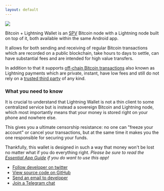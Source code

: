 ```yaml
---
layout: default
---
```


<a style="text-decoration:none;border-bottom-width:0px" href="https://play.google.com/store/apps/details?id=com.lightning.wallet"><img src="./en_generic_rgb_wo_45.png"></a>

Bitcoin + Lightning Wallet is an [SPV](https://en.bitcoin.it/wiki/Scalability#Simplified_payment_verification) Bitcoin node with a Lightning node built on top of it, both available within the same Android app. 

It allows for both sending and receiving of regular Bitcoin transactions which are recorded on a public blockchain, take hours to days to settle, can have substantial fees and are intended for high value transfers.

In addition to that it supports [off-chain Bitcoin transactions](https://en.bitcoin.it/wiki/Off-Chain_Transactions) also known as Lightning payments which are private, instant, have low fees and still do not rely on a [trusted third party](http://nakamotoinstitute.org/trusted-third-parties/) of any kind.

### [](#what-you-need-to-know)What you need to know

It is crucial to understand that Lightning Wallet is not a thin client to some centralized service but is instead a sovereign Bitcoin and Lightning node, which most importantly means that your money is stored right on your phone and nowhere else.

This gives you a ultimate censorship resistance: no one can "freeze your account" or cancel your transactions, but at the same time it makes you the one responsible for securing your funds.

Thankfully, this wallet is designed in such a way that money won't be lost no matter what if you do everything right. *Please be sure to read the [Essential App Guide](setting-up-bitcoin-wallet.html#setting-up-bitcoin-wallet) if you do want to use this app!*

- [Follow developer on twitter](https://twitter.com/akumaigorodski)
- [View source code on GitHub](https://github.com/btcontract/lnwallet)
- [Send an email to developer](mailto:anton.kumaigorodskiy@outlook.com)
- [Join a Telegram chat](https://t.me/joinchat/ADiYIhEjP7Xm2udsf82rUQ)
